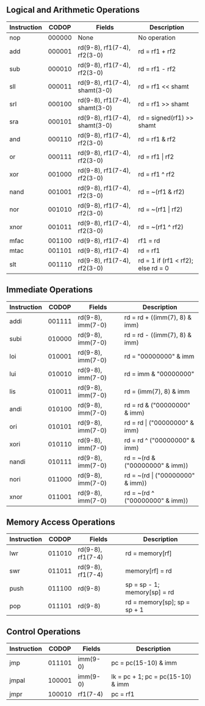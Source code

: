 ## Logical and Arithmetic Operations
| Instruction | CODOP | Fields | Description |
|-|-|-|-|
| nop  | 000000 | None                          | No operation |
| add  | 000001 | rd(9-8), rf1(7-4), rf2(3-0)   | rd = rf1 + rf2 |
| sub  | 000010 | rd(9-8), rf1(7-4), rf2(3-0)   | rd = rf1 - rf2 |
| sll  | 000011 | rd(9-8), rf1(7-4), shamt(3-0) | rd = rf1 << shamt |
| srl  | 000100 | rd(9-8), rf1(7-4), shamt(3-0) | rd = rf1 >> shamt |
| sra  | 000101 | rd(9-8), rf1(7-4), shamt(3-0) | rd = signed(rf1) >> shamt |
| and  | 000110 | rd(9-8), rf1(7-4), rf2(3-0)   | rd = rf1 & rf2 |
| or   | 000111 | rd(9-8), rf1(7-4), rf2(3-0)   | rd = rf1 \| rf2 |
| xor  | 001000 | rd(9-8), rf1(7-4), rf2(3-0)   | rd = rf1 ^ rf2 |
| nand | 001001 | rd(9-8), rf1(7-4), rf2(3-0)   | rd = ~(rf1 & rf2) |
| nor  | 001010 | rd(9-8), rf1(7-4), rf2(3-0)   | rd = ~(rf1 \| rf2) |
| xnor | 001011 | rd(9-8), rf1(7-4), rf2(3-0)   | rd = ~(rf1 ^ rf2) |
| mfac | 001100 | rd(9-8), rf1(7-4)             | rf1 = rd |
| mtac | 001101 | rd(9-8), rf1(7-4)             | rd = rf1 |
| slt  | 001110 | rd(9-8), rf1(7-4), rf2(3-0)   | rd = 1 if (rf1 < rf2); else rd = 0 |

## Immediate Operations
| Instruction | CODOP | Fields | Description |
|-|-|-|-|
| addi  | 001111 | rd(9-8), imm(7-0) | rd = rd + ((imm(7), 8) & imm) |
| subi  | 010000 | rd(9-8), imm(7-0) | rd = rd - ((imm(7), 8) & imm) |
| loi   | 010001 | rd(9-8), imm(7-0) | rd = "00000000" & imm |
| lui   | 010010 | rd(9-8), imm(7-0) | rd = imm & "00000000" |
| lis   | 010011 | rd(9-8), imm(7-0) | rd = (imm(7), 8) & imm |
| andi  | 010100 | rd(9-8), imm(7-0) | rd = rd & ("00000000" & imm) |
| ori   | 010101 | rd(9-8), imm(7-0) | rd = rd \| ("00000000" & imm) |
| xori  | 010110 | rd(9-8), imm(7-0) | rd = rd ^ ("00000000" & imm) |
| nandi | 010111 | rd(9-8), imm(7-0) | rd = ~(rd & ("00000000" & imm)) |
| nori  | 011000 | rd(9-8), imm(7-0) | rd = ~(rd \| ("00000000" & imm)) |
| xnor  | 011001 | rd(9-8), imm(7-0) | rd = ~(rd ^ ("00000000" & imm)) |

## Memory Access Operations
| Instruction | CODOP | Fields | Description |
|-|-|-|-|
| lwr | 011010 | rd(9-8), rf1(7-4) | rd = memory[rf] |
| swr | 011011 | rd(9-8), rf1(7-4) | memory[rf] = rd |
| push | 011100 | rd(9-8) | sp = sp - 1; memory[sp] = rd |
| pop | 011101 | rd(9-8) | rd = memory[sp]; sp = sp + 1 |

## Control Operations
| Instruction | CODOP | Fields | Description |
|-|-|-|-|
| jmp  | 011101 | imm(9-0) | pc = pc(15-10) & imm |
| jmpal| 100001 | imm(9-0) | lk = pc + 1; pc = pc(15-10) & imm |
| jmpr | 100010 | rf1(7-4) | pc = rf1 |
